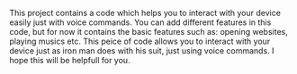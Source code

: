 This project contains a code which helps you to interact with your device easily just with voice commands. You can add different features in this code, but for now it contains the basic
features such as: opening websites, playing musics etc. This peice of code allows you to interact with your device just as iron man does with his suit, just using voice commands. I hope
this will be helpfull for you.
